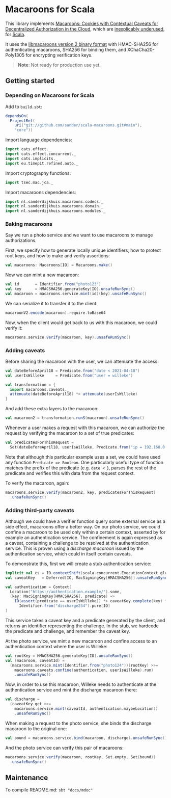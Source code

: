 # Macaroons for Scala

This library implements [Macaroons: Cookies with Contextual Caveats for Decentralized Authorization in the Cloud](https://research.google/pubs/pub41892/), which are [inexplicably underused](https://latacora.micro.blog/a-childs-garden/), for [Scala](https://www.scala-lang.org/).

It uses the [libmacaroons version 2 binary format](https://github.com/rescrv/libmacaroons/blob/master/doc/format.txt) with HMAC-SHA256 for authenticating macaroons, SHA256 for binding them, and XChaCha20-Poly1305 for encrypting verification keys.

> **Note**: Not ready for production use yet.

## Getting started

### Depending on Macaroons for Scala

Add to `build.sbt`:

```scala
dependsOn(
  ProjectRef(
    uri("git://github.com/sander/scala-macaroons.git#main"),
    "core"))
```

Import language dependencies:

```scala mdoc
import cats.effect._
import cats.effect.concurrent._
import cats.implicits._
import eu.timepit.refined.auto._
```

Import cryptography functions:

```scala mdoc
import tsec.mac.jca._
```

Import macaroons dependencies:

```scala mdoc
import nl.sanderdijkhuis.macaroons.codecs._
import nl.sanderdijkhuis.macaroons.domain._
import nl.sanderdijkhuis.macaroons.modules._
```

### Baking macaroons

Say we run a photo service and we want to use macaroons to manage authorizations.

First, we specify how to generate locally unique identifiers, how to protect root keys, and how to make and verify assertions:

```scala mdoc:silent
val macaroons: Macaroons[IO] = Macaroons.make()
```

Now we can mint a new macaroon:

```scala mdoc:to-string
val id       = Identifier.from("photo123")
val key      = HMACSHA256.generateKey[IO].unsafeRunSync()
val macaroon = macaroons.service.mint(id)(key).unsafeRunSync()
```

We can serialize it to transfer it to the client:

```scala mdoc
macaroonV2.encode(macaroon).require.toBase64
```

Now, when the client would get back to us with this macaroon, we could verify it:

```scala mdoc
macaroons.service.verify(macaroon, key).unsafeRunSync()
```

### Adding caveats

Before sharing the macaroon with the user, we can attenuate the access:

```scala mdoc:silent
val dateBeforeApril18 = Predicate.from("date < 2021-04-18")
val userIsWilleke     = Predicate.from("user = willeke")

val transformation = {
  import macaroons.caveats._
  attenuate(dateBeforeApril18) *> attenuate(userIsWilleke)
}
```

And add these extra layers to the macaroon:

```scala mdoc:to-string
val macaroon2 = transformation.runS(macaroon).unsafeRunSync()
```

Whenever a user makes a request with this macaroon, we can authorize the request by verifying the macaroon to a set of true predicates:

```scala mdoc:silent
val predicatesForThisRequest =
  Set(dateBeforeApril18, userIsWilleke, Predicate.from("ip = 192.168.0.1"))
```

Note that although this particular example uses a set, we could have used any function `Predicate => Boolean`. One particularly useful type of function matches the prefix of the predicate (e.g. `date < `), parses the rest of the predicate and verifies this with data from the request context. 

To verify the macaroon, again:

```scala mdoc
macaroons.service.verify(macaroon2, key, predicatesForThisRequest)
  .unsafeRunSync()
```

### Adding third-party caveats

Although we could have a verifier function query some external service as a side effect, macaroons offer a better way. On our photo service, we could confine a macaroon to be used only within a certain context, asserted by for example an authentication service. The confinement is again expressed as a caveat, containing a challenge to be resolved at the authentication service. This is proven using a *discharge macaroon* issued by the authentication service, which could in itself contain caveats.

To demonstrate this, first we will create a stub authentication service:

```scala mdoc:silent
implicit val cs = IO.contextShift(scala.concurrent.ExecutionContext.global)
val caveatKey   = Deferred[IO, MacSigningKey[HMACSHA256]].unsafeRunSync()

val authentication = Context(
  Location("https://authentication.example/").some,
  (key: MacSigningKey[HMACSHA256], predicate) =>
    IO(assert(predicate == userIsWilleke)) *> caveatKey.complete(key) *>
      Identifier.from("discharge234").pure[IO]
)
```

This service takes a caveat key and a predicate generated by the client, and returns an identifier representing the challenge. In the stub, we hardcode the predicate and challenge, and remember the caveat key.

At the photo service, we mint a new macaroon and confine access to an authentication context where the user is Willeke:

```scala mdoc:nest:to-string
val rootKey = HMACSHA256.generateKey[IO].unsafeRunSync()
val (macaroon, caveatId) =
  (macaroons.service.mint(Identifier.from("photo124"))(rootKey) >>=
    macaroons.caveats.confine(authentication, userIsWilleke).run)
    .unsafeRunSync()
```

Now, in order to use this macaroon, Willeke needs to authenticate at the authentication service and mint the discharge macaroon there:

```scala mdoc:to-string
val discharge =
  (caveatKey.get >>=
    macaroons.service.mint(caveatId, authentication.maybeLocation))
    .unsafeRunSync()
```

When making a request to the photo service, she binds the discharge macaroon to the original one:

```scala mdoc:to-string
val bound = macaroons.service.bind(macaroon, discharge).unsafeRunSync()
```

And the photo service can verify this pair of macaroons:

```scala mdoc
macaroons.service.verify(macaroon, rootKey, Set.empty, Set(bound))
  .unsafeRunSync()
```

## Maintenance

To compile README.md: `sbt "docs/mdoc"`
